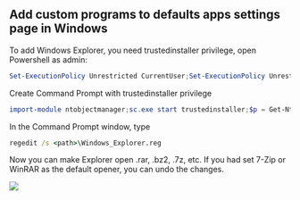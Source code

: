 ## Add custom programs to defaults apps settings page in Windows

To add Windows Explorer, you need trustedinstaller privilege, open Powershell as admin:
```ps1
Set-ExecutionPolicy Unrestricted CurrentUser;Set-ExecutionPolicy Unrestricted LocalMachine;install-module ntobjectmanager -Force;sc.exe start trustedinstaller;$p = Get-NtProcess TrustedInstaller.exe;
```
Create Command Prompt with trustedinstaller privilege
```ps1
import-module ntobjectmanager;sc.exe start trustedinstaller;$p = Get-NtProcess TrustedInstaller.exe;$proc = New-Win32Process commend.exe -CreationFlags NewConsole -ParentProcess $p
```
In the Command Prompt window, type
```cmd
regedit /s <path>\Windows_Explorer.reg
```

Now you can make Explorer open .rar, .bz2, .7z, etc. If you had set 7-Zip or WinRAR as the default opener, you can undo the changes.

<img src="https://i.imgur.com/8kTE9r1.png" />
